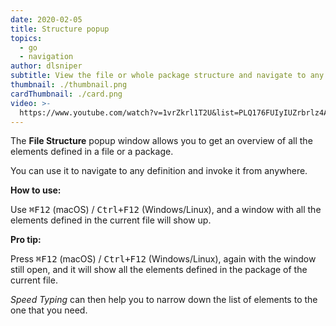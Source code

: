 ```yaml
---
date: 2020-02-05
title: Structure popup
topics:
  - go
  - navigation
author: dlsniper
subtitle: View the file or whole package structure and navigate to any element
thumbnail: ./thumbnail.png
cardThumbnail: ./card.png
video: >-
  https://www.youtube.com/watch?v=1vrZkrl1T2U&list=PLQ176FUIyIUZrbrlz4AY1V8VzBJKZyVlW&index=145
---
```


The **File Structure** popup window allows you to get an overview of all the elements defined in a file or a package.

You can use it to navigate to any definition and invoke it from anywhere.

**How to use:**

Use <kbd>⌘F12</kbd> (macOS) / <kbd>Ctrl+F12</kbd> (Windows/Linux), and a window with all the elements defined in the current file will show up.

**Pro tip:**

Press <kbd>⌘F12</kbd> (macOS) / <kbd>Ctrl+F12</kbd> (Windows/Linux), again with the window still open, and it will show all the elements defined in the package of the current file.

_Speed Typing_ can then help you to narrow down the list of elements to the one that you need.

